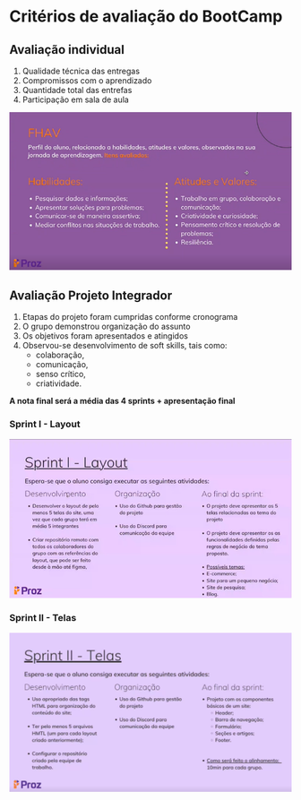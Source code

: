 # Critérios de avaliação do BootCamp

## Avaliação individual
1. Qualidade técnica das entregas
2. Compromissos com o aprendizado
3. Quantidade total das entrefas
4. Participação em sala de aula

![FHAV](/Apoio/Avaliacao-BootCamp/FHAV.png)

## Avaliação Projeto Integrador
1. Etapas do projeto foram cumpridas conforme cronograma
2. O grupo demonstrou organização do assunto
3. Os objetivos foram apresentados e atingidos
4. Observou-se desenvolvimento de soft skills, tais como:
    - colaboração,
    - comunicação, 
    - senso crítico, 
    - criatividade.  

**A nota final será a média das 4 sprints + apresentação final**

### Sprint I - Layout
![Avaliação Sprint 1-Layout](/Apoio/Avaliacao-BootCamp/sprint-1-avaliacao.png)

### Sprint II - Telas
![Avaliação Sprint 2-Telas](/Apoio/Avaliacao-BootCamp/sprint-2-avalicao.png)
